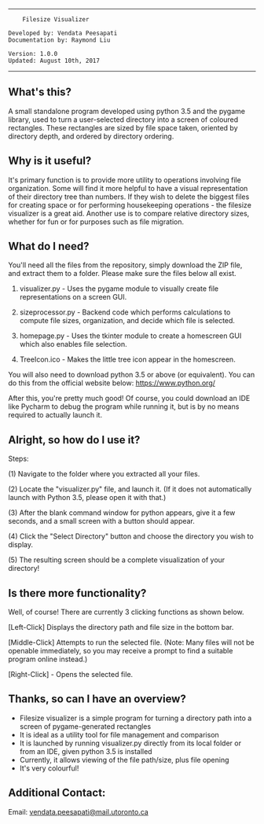 ---------------------------------------------------
		
		Filesize Visualizer

	Developed by: Vendata Peesapati
	Documentation by: Raymond Liu
	
	Version: 1.0.0
	Updated: August 10th, 2017

---------------------------------------------------


What's this?
------------
A small standalone program developed using python 3.5
and the pygame library, used to turn a user-selected
directory into a screen of coloured rectangles. These
rectangles are sized by file space taken, oriented
by directory depth, and ordered by directory ordering.


Why is it useful?
-----------------
It's primary function is to provide more utility to 
operations involving file organization. Some will find
it more helpful to have a visual representation of their
directory tree than numbers. If they wish to delete the
biggest files for creating space or for performing housekeeping
operations - the filesize visualizer is a great aid. 
Another use is to compare relative directory sizes, whether
for fun or for purposes such as file migration.


What do I need?
---------------
You'll need all the files from the repository, simply download
the ZIP file, and extract them to a folder. 
Please make sure the files below all exist.

1) visualizer.py - Uses the pygame module to visually create file
		   representations on a screen GUI.

2) sizeprocessor.py - Backend code which performs calculations to
		      compute file sizes, organization, and decide
		      which file is selected.

3) homepage.py - Uses the tkinter module to create a homescreen GUI
	         which also enables file selection.

4) TreeIcon.ico - Makes the little tree icon appear in the homescreen.

You will also need to download python 3.5 or above (or equivalent).
You can do this from the official website below:
https://www.python.org/

After this, you're pretty much good! Of course, you could download
an IDE like Pycharm to debug the program while running it, but is by
no means required to actually launch it.


Alright, so how do I use it?
----------------------------
Steps:

(1) Navigate to the folder where you extracted all your files.

(2) Locate the "visualizer.py" file, and launch it.
    (If it does not automatically launch with Python 3.5, please
     open it with that.)

(3) After the blank command window for python appears, give it a
    few seconds, and a small screen with a button should appear.

(4) Click the "Select Directory" button and choose the
    directory you wish to display.

(5) The resulting screen should be a complete visualization
    of your directory!


Is there more functionality?
-----------------------------
Well, of course! There are currently 3 clicking functions as shown below.

[Left-Click]
Displays the directory path and file size in the bottom bar.

[Middle-Click]
Attempts to run the selected file. 
(Note: Many files will not be openable immediately, so you may receive a
prompt to find a suitable program online instead.)

[Right-Click] - Opens the selected file.


Thanks, so can I have an overview?
----------------------------------
- Filesize visualizer is a simple program for turning a directory path
  into a screen of pygame-generated rectangles
- It is ideal as a utility tool for file management and comparison
- It is launched by running visualizer.py directly from its local folder
  or from an IDE, given python 3.5 is installed
- Currently, it allows viewing of the file path/size, plus file opening
- It's very colourful!


Additional Contact:
--------------------
Email: vendata.peesapati@mail.utoronto.ca